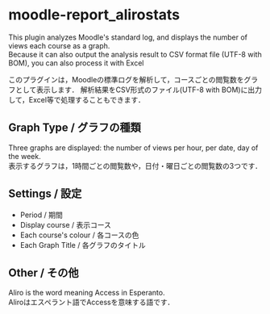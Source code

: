 # moodle-report_alirostats

This plugin analyzes Moodle's standard log, and displays the number of views each course as a graph.  
Because it can also output the analysis result to CSV format file (UTF-8 with BOM), you can also process it with Excel

このプラグインは，Moodleの標準ログを解析して，コースごとの閲覧数をグラフとして表示します．
解析結果をCSV形式のファイル(UTF-8 with BOM)に出力して，Excel等で処理することもできます．

## Graph Type / グラフの種類

Three graphs are displayed: the number of views per hour, per date, day of the week.  
表示するグラフは，1時間ごとの閲覧数や，日付・曜日ごとの閲覧数の3つです．  

## Settings / 設定

- Period / 期間
- Display course / 表示コース
- Each course's colour / 各コースの色
- Each Graph Title / 各グラフのタイトル

## Other / その他

Aliro is the word meaning Access in Esperanto.  
Aliroはエスペラント語でAccessを意味する語です．  